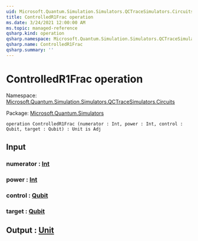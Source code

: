 ```yaml
---
uid: Microsoft.Quantum.Simulation.Simulators.QCTraceSimulators.Circuits.ControlledR1Frac
title: ControlledR1Frac operation
ms.date: 3/24/2021 12:00:00 AM
ms.topic: managed-reference
qsharp.kind: operation
qsharp.namespace: Microsoft.Quantum.Simulation.Simulators.QCTraceSimulators.Circuits
qsharp.name: ControlledR1Frac
qsharp.summary: ''
---
```


# ControlledR1Frac operation

Namespace: [Microsoft.Quantum.Simulation.Simulators.QCTraceSimulators.Circuits](xref:Microsoft.Quantum.Simulation.Simulators.QCTraceSimulators.Circuits)

Package: [Microsoft.Quantum.Simulators](https://nuget.org/packages/Microsoft.Quantum.Simulators)




```qsharp
operation ControlledR1Frac (numerator : Int, power : Int, control : Qubit, target : Qubit) : Unit is Adj
```


## Input

### numerator : [Int](xref:microsoft.quantum.lang-ref.int)




### power : [Int](xref:microsoft.quantum.lang-ref.int)




### control : [Qubit](xref:microsoft.quantum.lang-ref.qubit)




### target : [Qubit](xref:microsoft.quantum.lang-ref.qubit)





## Output : [Unit](xref:microsoft.quantum.lang-ref.unit)


